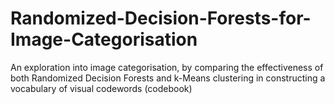 # Randomized-Decision-Forests-for-Image-Categorisation
An exploration into image categorisation, by comparing the effectiveness of both Randomized Decision Forests and k-Means clustering in constructing a vocabulary of visual codewords (codebook)
